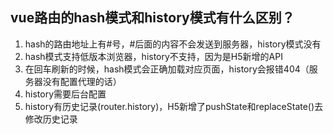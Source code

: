 ## vue路由的hash模式和history模式有什么区别？
1. hash的路由地址上有#号，#后面的内容不会发送到服务器，history模式没有
2. hash模式支持低版本浏览器，history不支持，因为是H5新增的API
3. 在回车刷新的时候，hash模式会正确加载对应页面，history会报错404（服务器没有配置代理的话）
4. history需要后台配置
5. history有历史记录(router.history)，H5新增了pushState和replaceState()去修改历史记录
